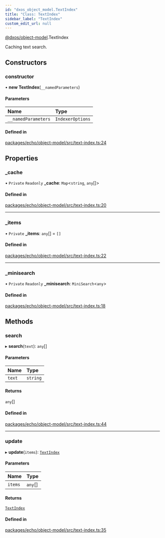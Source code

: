 ```yaml
---
id: "dxos_object_model.TextIndex"
title: "Class: TextIndex"
sidebar_label: "TextIndex"
custom_edit_url: null
---
```


[@dxos/object-model](../modules/dxos_object_model.md).TextIndex

Caching text search.

## Constructors

### constructor

• **new TextIndex**(`__namedParameters`)

#### Parameters

| Name | Type |
| :------ | :------ |
| `__namedParameters` | `IndexerOptions` |

#### Defined in

[packages/echo/object-model/src/text-index.ts:24](https://github.com/dxos/dxos/blob/b06737400/packages/echo/object-model/src/text-index.ts#L24)

## Properties

### \_cache

• `Private` `Readonly` **\_cache**: `Map`<`string`, `any`[]\>

#### Defined in

[packages/echo/object-model/src/text-index.ts:20](https://github.com/dxos/dxos/blob/b06737400/packages/echo/object-model/src/text-index.ts#L20)

___

### \_items

• `Private` **\_items**: `any`[] = `[]`

#### Defined in

[packages/echo/object-model/src/text-index.ts:22](https://github.com/dxos/dxos/blob/b06737400/packages/echo/object-model/src/text-index.ts#L22)

___

### \_minisearch

• `Private` `Readonly` **\_minisearch**: `MiniSearch`<`any`\>

#### Defined in

[packages/echo/object-model/src/text-index.ts:18](https://github.com/dxos/dxos/blob/b06737400/packages/echo/object-model/src/text-index.ts#L18)

## Methods

### search

▸ **search**(`text`): `any`[]

#### Parameters

| Name | Type |
| :------ | :------ |
| `text` | `string` |

#### Returns

`any`[]

#### Defined in

[packages/echo/object-model/src/text-index.ts:44](https://github.com/dxos/dxos/blob/b06737400/packages/echo/object-model/src/text-index.ts#L44)

___

### update

▸ **update**(`items`): [`TextIndex`](dxos_object_model.TextIndex.md)

#### Parameters

| Name | Type |
| :------ | :------ |
| `items` | `any`[] |

#### Returns

[`TextIndex`](dxos_object_model.TextIndex.md)

#### Defined in

[packages/echo/object-model/src/text-index.ts:35](https://github.com/dxos/dxos/blob/b06737400/packages/echo/object-model/src/text-index.ts#L35)
